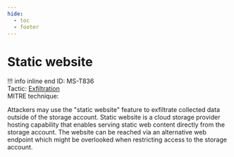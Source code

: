 ```yaml
---
hide:
  - toc
  - footer
---
```


# Static website  

!!! info inline end
    ID: MS-T836<br>
    Tactic: [Exfiltration](../tactics/Exfiltration/index.md) <br>
    MITRE technique:

Attackers may use the "static website" feature to exfiltrate collected data outside of the storage account. Static website is a cloud storage provider hosting capability that enables serving static web content directly from the storage account. The website can be reached via an alternative web endpoint which might be overlooked when restricting access to the storage account.
